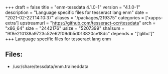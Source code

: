 +++
draft = false
title = "enm-tessdata 4.1.0-1"
version = "4.1.0-1"
description = "Language specific files for tesseract lang enm"
date = "2021-02-22T14:10:37"
aliases = "/packages/219375"
categories = ['xapps-extra']
upstreamurl = "https://github.com/tesseract-ocr/tessdata"
arch = "x86_64"
size = "2442176"
usize = "5207399"
sha1sum = "9f8e210138a9723c52e62f09db5d013820ce18dc"
depends = "['glibc']"
+++
Language specific files for tesseract lang enm

## Files: 
* /usr/share/tessdata/enm.traineddata
